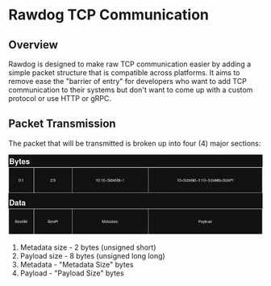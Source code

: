 # Rawdog TCP Communication

## Overview

Rawdog is designed to make raw TCP communication easier by adding a simple packet structure that is compatible across platforms. It aims to remove ease the "barrier of entry" for developers who want to add TCP communication to their systems but don't want to come up with a custom protocol or use HTTP or gRPC.

## Packet Transmission

The packet that will be transmitted is broken up into four (4) major sections:

![Packet Breakdown](./media/images/rawdog_packet.jpg)

1. Metadata size - 2 bytes (unsigned short)
1. Payload size - 8 bytes (unsigned long long)
1. Metadata - "Metadata Size" bytes
1. Payload - "Payload Size" bytes
